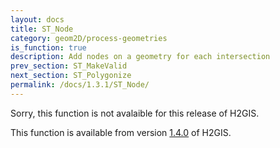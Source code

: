 ```yaml
---
layout: docs
title: ST_Node
category: geom2D/process-geometries
is_function: true
description: Add nodes on a geometry for each intersection
prev_section: ST_MakeValid
next_section: ST_Polygonize
permalink: /docs/1.3.1/ST_Node/
---
```


Sorry, this function is not avalaible for this release of H2GIS. 

This function is available from version [1.4.0](../../1.4.0/ST_Node) of H2GIS.

